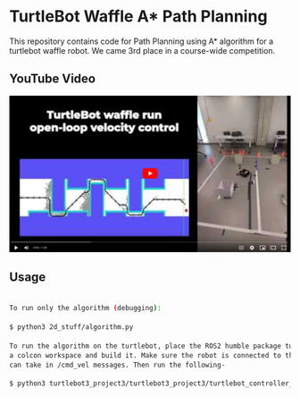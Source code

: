 # TurtleBot Waffle A* Path Planning

This repository contains code for Path Planning using A* algorithm for a turtlebot waffle robot. We came 3rd place in a course-wide competition.
 
## YouTube Video
[![robot Video](https://github.com/piyush-g0enka/autonomous-robot-path-planning-a-star/blob/main/images/thumbnail.png)](https://www.youtube.com/watch?v=HkGXxsGaqz4)


## Usage

``` bash

To run only the algorithm (debugging):

$ python3 2d_stuff/algorithm.py

To run the algorithm on the turtlebot, place the ROS2 humble package turtlebot3_project3 in
a colcon workspace and build it. Make sure the robot is connected to the ROS2 network and
can take in /cmd_vel messages. Then run the following-

$ python3 turtlebot3_project3/turtlebot3_project3/turtlebot_controller_interface.py

```
